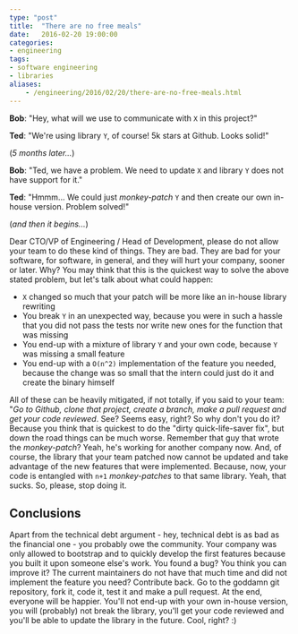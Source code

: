 ```yaml
---
type: "post"
title:  "There are no free meals"
date:   2016-02-20 19:00:00
categories:
- engineering
tags:
- software engineering
- libraries
aliases:
    - /engineering/2016/02/20/there-are-no-free-meals.html
---
```


**Bob**: "Hey, what will we use to communicate with ``X`` in this project?"

**Ted**: "We're using library ``Y``, of course! 5k stars at Github. Looks solid!"

(_5 months later..._)

**Bob**: "Ted, we have a problem. We need to update ``X`` and library ``Y`` does not have support for it."

**Ted**: "Hmmm... We could just _monkey-patch_ ``Y`` and then create our own in-house version. Problem solved!"

(_and then it begins..._)


Dear CTO/VP of Engineering / Head of Development, please do not allow your team to do these kind of things.
They are bad. They are bad for your software, for software, in general, and they will hurt your company,
sooner or later. Why? You may think that this is the quickest way to solve the above stated problem, but let's
talk about what could happen:

- ``X`` changed so much that your patch will be more like an in-house library rewriting
- You break ``Y`` in an unexpected way, because you were in such a hassle that you did not pass
the tests nor write new ones for the function that was missing
- You end-up with a mixture of library ``Y`` and your own code, because ``Y`` was missing a small
feature
- You end-up with a ``O(n^2)`` implementation of the feature you needed, because the change was
so small that the intern could just do it and create the binary himself

All of these can be heavily mitigated, if not totally, if you said to your team: "_Go to Github,
clone that project, create a branch, make a pull request and get your code reviewed_. See?
Seems easy, right? So why don't you do it? Because you think that is quickest to do the
"dirty quick-life-saver fix", but down the road things can be much worse. Remember that guy
that wrote the _monkey-patch_? Yeah, he's working for another company now. And, of course,
the library that your team patched now cannot be updated and take advantage of the new
features that were implemented. Because, now, your code is entangled with ``n+1``
_monkey-patches_ to that same library. Yeah, that sucks. So, please, stop doing it.

## Conclusions

Apart from the technical debt argument - hey, technical debt is as bad as the financial one -
you probably owe the community. Your company was only allowed to bootstrap and to quickly
develop the first features because you built it upon someone else's work. You found a bug?
You think you can improve it? The current maintainers do not have that much time and did not
implement the feature you need? Contribute back. Go to the goddamn git repository, fork it,
code it, test it and make a pull request. At the end, everyone will be happier. You'll not
end-up with your own in-house version, you will (probably) not break the library, you'll
get your code reviewed and you'll be able to update the library in the future. Cool, right? :)


